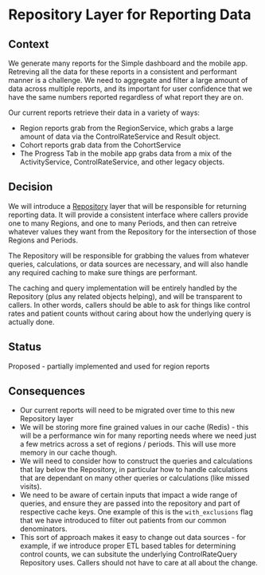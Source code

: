 # Repository Layer for Reporting Data

## Context

We generate many reports for the Simple dashboard and the mobile app. Retreving all the data for these reports in a
consistent and performant manner is a challenge.  We need to aggregate and filter a large amount of data across multiple reports, and its important for user confidence that we have the same numbers reported regardless of what report they are on.

Our current reports retrieve their data in a variety of ways:

* Region reports grab from the RegionService, which grabs a large amount of data via the ControlRateService and Result object.
* Cohort reports grab data from the CohortService
* The Progress Tab in the mobile app grabs data from a mix of the ActivityService, ControlRateService, and other legacy objects.

## Decision

We will introduce a [Repository](https://martinfowler.com/eaaCatalog/repository.html) layer that will be responsible for returning reporting data. It will provide a consistent
interface where callers provide one to many Regions, and one to many Periods, and then can retreive whatever values they want from the Repository for the intersection of those Regions and Periods.

The Repository will be responsible for grabbing the values from whatever queries, calculations, or data sources are necessary, and will also handle any required caching to make sure things are performant.

The caching and query implementation will be entirely handled by the Repository (plus any related objects helping), and will be transparent to callers. In other words, callers should be able to ask for
things like control rates and patient counts without caring about how the underlying query is actually done.

## Status

Proposed - partially implemented and used for region reports

## Consequences

* Our current reports will need to be migrated over time to this new Repository layer
* We will be storing more fine grained values in our cache (Redis) - this will be a performance win for many reporting needs
where we need just a few metrics across a set of regions / periods.  This will use more memory in our cache though.
* We will need to consider how to construct the queries and calculations that lay below the Repository, in particular how to handle
calculations that are dependant on many other queries or calculations (like missed visits).
* We need to be aware of certain inputs that impact a wide range of queries, and ensure they are passed into the repository and
part of respective cache keys.  One example of this is the `with_exclusions` flag that we have introduced to filter out patients
from our common denominators.
* This sort of approach makes it easy to change out data sources - for example, if we introduce proper ETL based tables for determining control counts, we can subsitute the underlying ControlRateQuery Repository uses. Callers should not have to care at all about the change.
